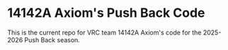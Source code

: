 # 14142A Axiom's Push Back Code

This is the current repo for VRC team 14142A Axiom's code for the 2025-2026 Push Back season.
